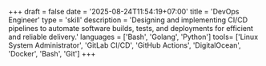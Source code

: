 +++
draft = false
date = '2025-08-24T11:54:19+07:00'
title = 'DevOps Engineer'
type = 'skill'
description = 'Designing and implementing CI/CD pipelines to automate software builds, tests, and deployments for efficient and reliable delivery.'
languages = ['Bash', 'Golang', 'Python']
tools= ['Linux System Administrator', 'GitLab CI/CD', 'GitHub Actions', 'DigitalOcean', 'Docker', 'Bash', 'Git']
+++
